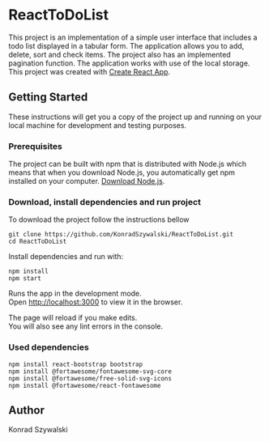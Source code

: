 # ReactToDoList

This project is an implementation of a simple user interface that includes a todo list displayed in a tabular form. The application allows you to add, delete, sort and check items. The project also has an implemented pagination function. The application works with use of the local storage.
This project was created with [Create React App](https://github.com/facebook/create-react-app).

## Getting Started

These instructions will get you a copy of the project up and running on your local machine for development and testing 
purposes. 

### Prerequisites

The project can be built with npm that is distributed with Node.js which means that when you download Node.js, 
you automatically get npm installed on your computer. [Download Node.js](https://nodejs.org/en/download/).

### Download, install dependencies and run project

To download the project follow the instructions bellow
```
git clone https://github.com/KonradSzywalski/ReactToDoList.git
cd ReactToDoList
```

Install dependencies and run with:
```
npm install
npm start
```

Runs the app in the development mode.<br />
Open [http://localhost:3000](http://localhost:3000) to view it in the browser.

The page will reload if you make edits.<br />
You will also see any lint errors in the console.

### Used dependencies
```
npm install react-bootstrap bootstrap
npm install @fortawesome/fontawesome-svg-core
npm install @fortawesome/free-solid-svg-icons
npm install @fortawesome/react-fontawesome
```

## Author
Konrad Szywalski
